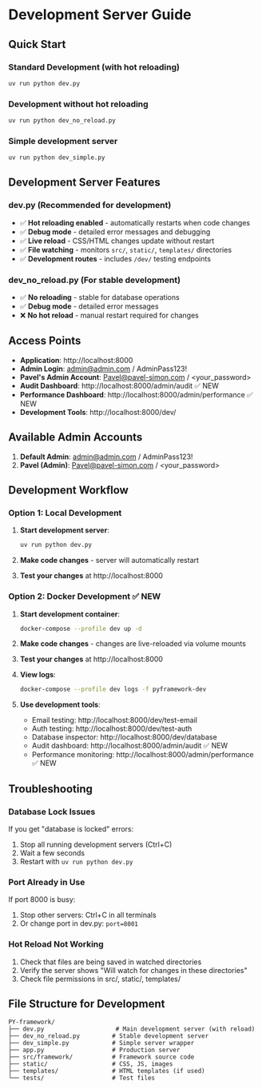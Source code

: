 # Development Server Guide

## Quick Start

### Standard Development (with hot reloading)
```bash
uv run python dev.py
```

### Development without hot reloading
```bash
uv run python dev_no_reload.py
```

### Simple development server
```bash
uv run python dev_simple.py
```

## Development Server Features

### dev.py (Recommended for development)
- ✅ **Hot reloading enabled** - automatically restarts when code changes
- ✅ **Debug mode** - detailed error messages and debugging
- ✅ **Live reload** - CSS/HTML changes update without restart
- ✅ **File watching** - monitors `src/`, `static/`, `templates/` directories
- ✅ **Development routes** - includes `/dev/` testing endpoints

### dev_no_reload.py (For stable development)
- ✅ **No reloading** - stable for database operations
- ✅ **Debug mode** - detailed error messages
- ❌ **No hot reload** - manual restart required for changes

## Access Points

- **Application**: http://localhost:8000
- **Admin Login**: admin@admin.com / AdminPass123!
- **Pavel's Admin Account**: Pavel@pavel-simon.com / <your_password>
- **Audit Dashboard**: http://localhost:8000/admin/audit ✅ NEW
- **Performance Dashboard**: http://localhost:8000/admin/performance ✅ NEW
- **Development Tools**: http://localhost:8000/dev/

## Available Admin Accounts

1. **Default Admin**: admin@admin.com / AdminPass123!
2. **Pavel (Admin)**: Pavel@pavel-simon.com / <your_password>

## Development Workflow

### Option 1: Local Development
1. **Start development server**:
   ```bash
   uv run python dev.py
   ```

2. **Make code changes** - server will automatically restart

3. **Test your changes** at http://localhost:8000

### Option 2: Docker Development ✅ NEW
1. **Start development container**:
   ```bash
   docker-compose --profile dev up -d
   ```

2. **Make code changes** - changes are live-reloaded via volume mounts

3. **Test your changes** at http://localhost:8000

4. **View logs**:
   ```bash
   docker-compose --profile dev logs -f pyframework-dev
   ```

4. **Use development tools**:
   - Email testing: http://localhost:8000/dev/test-email
   - Auth testing: http://localhost:8000/dev/test-auth
   - Database inspector: http://localhost:8000/dev/database
   - Audit dashboard: http://localhost:8000/admin/audit ✅ NEW
   - Performance monitoring: http://localhost:8000/admin/performance ✅ NEW

## Troubleshooting

### Database Lock Issues
If you get "database is locked" errors:
1. Stop all running development servers (Ctrl+C)
2. Wait a few seconds
3. Restart with `uv run python dev.py`

### Port Already in Use
If port 8000 is busy:
1. Stop other servers: Ctrl+C in all terminals
2. Or change port in dev.py: `port=8001`

### Hot Reload Not Working
1. Check that files are being saved in watched directories
2. Verify the server shows "Will watch for changes in these directories"
3. Check file permissions in src/, static/, templates/

## File Structure for Development

```
PY-framework/
├── dev.py                    # Main development server (with reload)
├── dev_no_reload.py         # Stable development server
├── dev_simple.py            # Simple server wrapper
├── app.py                   # Production server
├── src/framework/           # Framework source code
├── static/                  # CSS, JS, images
├── templates/               # HTML templates (if used)
└── tests/                   # Test files
```